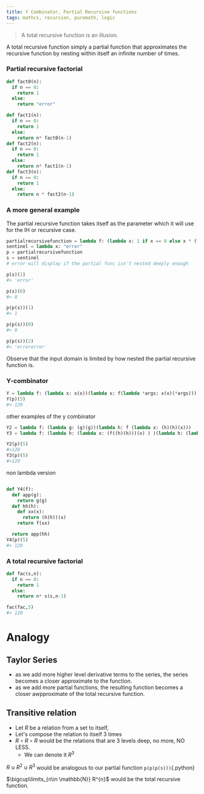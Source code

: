 ```yaml
---
title: Y Combinator, Partial Recursive functions
tags: mathcs, recursion, puremath, logic
---
```


> A total recursive function is an illusion.  

A total recursive function simply a partial function that approximates the recursive function by nesting within itself an infinite number of times.  


### Partial recursive factorial
``` python 
def fact0(n):
  if n == 0:
    return 1
  else:
    return "error"

def fact1(n):
  if n == 0:
    return 1
  else:
    return n* fact0(n-1)
def fact2(n):
  if n == 0:
    return 1
  else:
    return n* fact1(n-1)
def fact3(n):
  if n == 0:
    return 1
  else:
    return n * fact2(n-1)

```
### A more general example

The partial recursive function takes itself as the parameter which it will use for the IH or recursive case.  

``` python
partialrecursivefunction = lambda f: (lambda x: 1 if x == 0 else x * (f(x-1)))
sentinel = lambda x: "error"
p = partialrecursivefunction
s = sentinel
# error will display if the partial func isn't nested deeply enough

p(s)(1)
#> 'error'

p(s)(0)
#> 0

p(p(s))(1)
#> 1

p(p(s))(0)
#> 0

p(p(s))(2)
#> 'errorerror'
```

Observe that the input domain is limited by how nested the partial recursive function is.


### Y-combinator 

``` python
Y = lambda f: (lambda x: x(x))(lambda x: f(lambda *args: x(x)(*args)))
Y(p)(5)
#> 120
```

other examples of the y combinator
``` python
Y2 = lambda f: (lambda g: (g)(g))(lambda h: f (lambda x: (h)(h)(x)))
Y3 = lambda f: (lambda h: (lambda x: (f((h)(h)))(x) ) )(lambda h: (lambda x: (f((h)(h)))(x) ) )

Y2(p)(5)
#>120
Y3(p)(5)
#>120
```
non lambda version
``` python

def Y4(f):
  def app(g):
    return g(g)
  def hh(h):
    def xx(x):
      return (h(h))(x)
    return f(xx)

  return app(hh)
Y4(p)(5)
#> 120
```

### A total recursive factorial

``` python
def fac(s,n):
  if n == 0:
    return 1
  else:
    return n* s(s,n-1)

fac(fac,5)
#> 120
```
# Analogy
## Taylor Series

* as we add more higher level derivative terms to the series, the series becomes a closer approximate to the function.
* as we add more partial functions, the resulting function becomes a closer awpproximate of the total recursive function.


## Transitive relation

* Let $R$ be a relation from a set to itself,   
* Let's compose the relation to itself 3 times   
* $R \circ R \circ R$ would be the relations that are 3 levels deep, no more, NO LESS.  
    * We can denote it $R^3$  

$R \cup R^2 \cup R^3$ would be analogous to our partial function `p(p(p(s)))`{.python}

$\bigcup\limits_{n\in \mathbb{N}} R^{n}$ would be the total recursive function.
